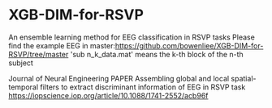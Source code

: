# XGB-DIM-for-RSVP
An ensemble learning method for EEG classification in RSVP tasks
Please find the example EEG in master:https://github.com/bowenliee/XGB-DIM-for-RSVP/tree/master
'sub n_k_data.mat' means the k-th block of the n-th subject 

Journal of Neural Engineering
PAPER
Assembling global and local spatial-temporal filters to extract discriminant information of EEG in RSVP task
https://iopscience.iop.org/article/10.1088/1741-2552/acb96f
